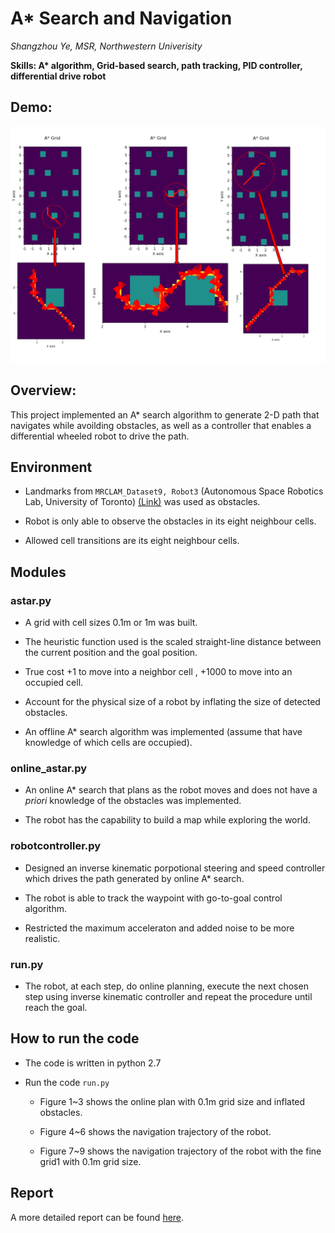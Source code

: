 # A* Search and Navigation

*Shangzhou Ye, MSR, Northwestern Univerisity*

**Skills: A\* algorithm, Grid-based search, path tracking, PID controller, differential drive robot**

## Demo:

![demo](https://github.com/shangzhouye/search-and-navigation-public/blob/master/demo.png?raw=true)

## Overview:

This project implemented an A* search algorithm to generate 2-D path that navigates while avoilding obstacles, as well as a controller that enables a differential wheeled robot to drive the path.

## Environment

- Landmarks from `MRCLAM_Dataset9, Robot3` (Autonomous Space Robotics Lab, University of Toronto) [(Link)](http://asrl.utias.utoronto.ca/datasets/mrclam/index.html) was used as obstacles.

- Robot is only able to observe the obstacles in its eight neighbour cells.

- Allowed cell transitions are its eight neighbour cells.

## Modules

### astar.py

- A grid with cell sizes 0.1m or 1m was built.

- The heuristic function used is the scaled straight-line distance between the current position and the goal position. 

- True cost +1 to move into a neighbor cell , +1000 to move into an occupied cell.

- Account for the physical size of a robot by inflating the size of detected obstacles.

- An offline A* search algorithm was implemented (assume that have knowledge of which cells are occupied). 

### online_astar.py

- An online A* search that plans as the robot moves and does not have a *priori* knowledge of the obstacles was implemented.

- The robot has the capability to build a map while exploring the world.

### robotcontroller.py

- Designed an inverse kinematic porpotional steering and speed controller which drives the path generated by online A* search.

- The robot is able to track the waypoint with go-to-goal control algorithm.

- Restricted the maximum acceleraton and added noise to be more realistic.

### run.py

- The robot, at each step, do online planning, execute the next chosen step using inverse kinematic controller and repeat the procedure until reach the goal.

## How to run the code

- The code is written in python 2.7

- Run the code `run.py`

   - Figure 1~3 shows the online plan with 0.1m grid size and inflated obstacles.

   - Figure 4~6 shows the navigation trajectory of the robot.

   - Figure 7~9 shows the navigation trajectory of the robot with the fine grid1 with 0.1m grid size.

## Report

A more detailed report can be found [here](https://github.com/shangzhouye/search-and-navigation-public/blob/master/ME469_report.pdf).